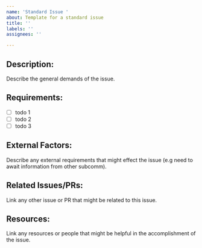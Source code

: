 ```yaml
---
name: 'Standard Issue '
about: Template for a standard issue
title: ''
labels: ''
assignees: ''

---
```


## **Description:**

Describe the general demands of the issue.

## **Requirements:**

- [ ] todo 1
- [ ] todo 2
- [ ] todo 3

## **External Factors:**

Describe any external requirements that might effect the issue (e.g need to await information from other subcomm).

## **Related Issues/PRs:**

Link any other issue or PR that might be related to this issue.

## **Resources:**

Link any resources or people that might be helpful in the accomplishment of the issue.
